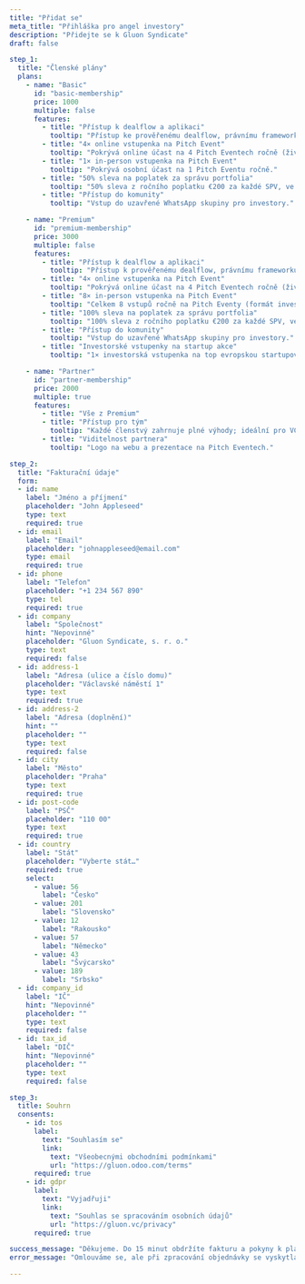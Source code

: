```yaml
---
title: "Přidat se"
meta_title: "Přihláška pro angel investory"
description: "Přidejte se k Gluon Syndicate"
draft: false

step_1:
  title: "Členské plány"
  plans:
    - name: "Basic"
      id: "basic-membership"
      price: 1000
      multiple: false
      features:
        - title: "Přístup k dealflow a aplikaci"
          tooltip: "Přístup ke prověřenému dealflow, právnímu frameworku, investorské aplikaci a nástrojům pro správu portfolia."
        - title: "4× online vstupenka na Pitch Event"
          tooltip: "Pokrývá online účast na 4 Pitch Eventech ročně (živé vysílání hlavního programu)."
        - title: "1× in-person vstupenka na Pitch Event"
          tooltip: "Pokrývá osobní účast na 1 Pitch Eventu ročně."
        - title: "50% sleva na poplatek za správu portfolia"
          tooltip: "50% sleva z ročního poplatku €200 za každé SPV, ve kterém investujete."
        - title: "Přístup do komunity"
          tooltip: "Vstup do uzavřené WhatsApp skupiny pro investory."

    - name: "Premium"
      id: "premium-membership"
      price: 3000
      multiple: false
      features:
        - title: "Přístup k dealflow a aplikaci"
          tooltip: "Přístup k prověřenému dealflow, právnímu frameworku, investorské aplikaci a nástrojům pro správu portfolia."
        - title: "4× online vstupenka na Pitch Event"
          tooltip: "Pokrývá online účast na 4 Pitch Eventech ročně (živé vysílání hlavního programu)."
        - title: "8× in-person vstupenka na Pitch Event"
          tooltip: "Celkem 8 vstupů ročně na Pitch Eventy (formát investor +1)."
        - title: "100% sleva na poplatek za správu portfolia"
          tooltip: "100% sleva z ročního poplatku €200 za každé SPV, ve kterém investujete."
        - title: "Přístup do komunity"
          tooltip: "Vstup do uzavřené WhatsApp skupiny pro investory."
        - title: "Investorské vstupenky na startup akce"
          tooltip: "1× investorská vstupenka na top evropskou startupovou konferenci zdarma, další lístky za zvýhodněné ceny"

    - name: "Partner"
      id: "partner-membership"
      price: 2000
      multiple: true
      features:
        - title: "Vše z Premium"
        - title: "Přístup pro tým"
          tooltip: "Každé členstvý zahrnuje plné výhody; ideální pro VC fondy a akcelerátory."
        - title: "Viditelnost partnera"
          tooltip: "Logo na webu a prezentace na Pitch Eventech."

step_2:
  title: "Fakturační údaje"
  form:
  - id: name
    label: "Jméno a příjmení"
    placeholder: "John Appleseed"
    type: text
    required: true
  - id: email
    label: "Email"
    placeholder: "johnappleseed@email.com"
    type: email
    required: true
  - id: phone
    label: "Telefon"
    placeholder: "+1 234 567 890"
    type: tel
    required: true
  - id: company
    label: "Společnost"
    hint: "Nepovinné"
    placeholder: "Gluon Syndicate, s. r. o."
    type: text
    required: false
  - id: address-1
    label: "Adresa (ulice a číslo domu)"
    placeholder: "Václavské náměstí 1"
    type: text
    required: true
  - id: address-2
    label: "Adresa (doplnění)"
    hint: ""
    placeholder: ""
    type: text
    required: false
  - id: city
    label: "Město"
    placeholder: "Praha"
    type: text
    required: true
  - id: post-code
    label: "PSČ"
    placeholder: "110 00"
    type: text
    required: true
  - id: country
    label: "Stát"
    placeholder: "Vyberte stát…"
    required: true
    select:
      - value: 56
        label: "Česko"
      - value: 201
        label: "Slovensko"
      - value: 12
        label: "Rakousko"
      - value: 57
        label: "Německo"
      - value: 43
        label: "Švýcarsko"
      - value: 189
        label: "Srbsko"
  - id: company_id
    label: "IČ"
    hint: "Nepovinné"
    placeholder: ""
    type: text
    required: false
  - id: tax_id
    label: "DIČ"
    hint: "Nepovinné"
    placeholder: ""
    type: text
    required: false

step_3:
  title: Souhrn
  consents:
    - id: tos
      label:
        text: "Souhlasím se"
        link: 
          text: "Všeobecnými obchodními podmínkami"
          url: "https://gluon.odoo.com/terms"
      required: true
    - id: gdpr
      label:
        text: "Vyjadřuji"
        link:
          text: "Souhlas se spracováním osobních údajů"
          url: "https://gluon.vc/privacy"
      required: true

success_message: "Děkujeme. Do 15 minut obdržíte fakturu a pokyny k platbě do své e-mailové schránky."
error_message: "Omlouváme se, ale při zpracování objednávky se vyskytla chyba. Prosím zadejte ji znovu."

---
```

